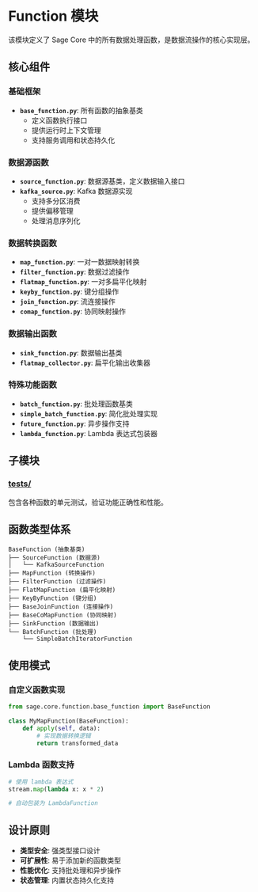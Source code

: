 # Function 模块

该模块定义了 Sage Core 中的所有数据处理函数，是数据流操作的核心实现层。

## 核心组件

### 基础框架
- **`base_function.py`**: 所有函数的抽象基类
  - 定义函数执行接口
  - 提供运行时上下文管理
  - 支持服务调用和状态持久化

### 数据源函数
- **`source_function.py`**: 数据源基类，定义数据输入接口
- **`kafka_source.py`**: Kafka 数据源实现
  - 支持多分区消费
  - 提供偏移管理
  - 处理消息序列化

### 数据转换函数
- **`map_function.py`**: 一对一数据映射转换
- **`filter_function.py`**: 数据过滤操作
- **`flatmap_function.py`**: 一对多扁平化映射
- **`keyby_function.py`**: 键分组操作
- **`join_function.py`**: 流连接操作
- **`comap_function.py`**: 协同映射操作

### 数据输出函数
- **`sink_function.py`**: 数据输出基类
- **`flatmap_collector.py`**: 扁平化输出收集器

### 特殊功能函数
- **`batch_function.py`**: 批处理函数基类
- **`simple_batch_function.py`**: 简化批处理实现
- **`future_function.py`**: 异步操作支持
- **`lambda_function.py`**: Lambda 表达式包装器

## 子模块

### [tests/](./tests/)
包含各种函数的单元测试，验证功能正确性和性能。

## 函数类型体系

```
BaseFunction (抽象基类)
├── SourceFunction (数据源)
│   └── KafkaSourceFunction
├── MapFunction (转换操作)
├── FilterFunction (过滤操作)  
├── FlatMapFunction (扁平化映射)
├── KeyByFunction (键分组)
├── BaseJoinFunction (连接操作)
├── BaseCoMapFunction (协同映射)
├── SinkFunction (数据输出)
└── BatchFunction (批处理)
    └── SimpleBatchIteratorFunction
```

## 使用模式

### 自定义函数实现
```python
from sage.core.function.base_function import BaseFunction

class MyMapFunction(BaseFunction):
    def apply(self, data):
        # 实现数据转换逻辑
        return transformed_data
```

### Lambda 函数支持
```python
# 使用 lambda 表达式
stream.map(lambda x: x * 2)

# 自动包装为 LambdaFunction
```

## 设计原则

- **类型安全**: 强类型接口设计
- **可扩展性**: 易于添加新的函数类型
- **性能优化**: 支持批处理和异步操作
- **状态管理**: 内置状态持久化支持
